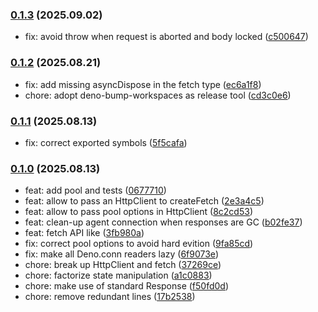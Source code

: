 ### [0.1.3](https://github.com/esroyo/deno-simple-fetch/compare/v0.1.2...v0.1.3) (2025.09.02)

- fix: avoid throw when request is aborted and body locked
  ([c500647](https://github.com/esroyo/deno-simple-fetch/commit/c500647c2218063d8591127f843809cf8a1f4c7d))

### [0.1.2](https://github.com/esroyo/deno-simple-fetch/compare/v0.1.1...v0.1.2) (2025.08.21)

- fix: add missing asyncDispose in the fetch type
  ([ec6a1f8](https://github.com/esroyo/deno-simple-fetch/commit/ec6a1f865f3b07bbca87b1056a37fd7ab538abff))
- chore: adopt deno-bump-workspaces as release tool
  ([cd3c0e6](https://github.com/esroyo/deno-simple-fetch/commit/cd3c0e6c026f34275a44ac432f6a8f22893fe948))

### [0.1.1](https://github.com/esroyo/deno-simple-fetch/compare/v0.1.0...v0.1.1) (2025.08.13)

- fix: correct exported symbols
  ([5f5cafa](https://github.com/esroyo/deno-simple-fetch/commit/5f5cafaa21bc624e14ff84b9c58456c9d8bad593))

### [0.1.0](https://github.com/esroyo/deno-simple-fetch/compare/v0.0.0...v0.1.0) (2025.08.13)

- feat: add pool and tests
  ([0677710](https://github.com/esroyo/deno-simple-fetch/commit/0677710953fd9ac84365ec03e7129bcc9b099795))
- feat: allow to pass an HttpClient to createFetch
  ([2e3a4c5](https://github.com/esroyo/deno-simple-fetch/commit/2e3a4c58e63aba4664c9d2b915a95e16b63cf44b))
- feat: allow to pass pool options in HttpClient
  ([8c2cd53](https://github.com/esroyo/deno-simple-fetch/commit/8c2cd538e258e051a52e6b375aa708ff449d4a95))
- feat: clean-up agent connection when responses are GC
  ([b02fe37](https://github.com/esroyo/deno-simple-fetch/commit/b02fe3709b768d771c6debf313d8497f93ab8650))
- feat: fetch API like
  ([3fb980a](https://github.com/esroyo/deno-simple-fetch/commit/3fb980a8ac6b6968c58698b788a704a519858076))
- fix: correct pool options to avoid hard evition
  ([9fa85cd](https://github.com/esroyo/deno-simple-fetch/commit/9fa85cd9c1824efd6bf48dca932166dd04a90eba))
- fix: make all Deno.conn readers lazy
  ([6f9073e](https://github.com/esroyo/deno-simple-fetch/commit/6f9073e9303ad11e91417a48217812515b14de92))
- chore: break up HttpClient and fetch
  ([37269ce](https://github.com/esroyo/deno-simple-fetch/commit/37269cedd12d049572ad4d4584cbdb45ac95b714))
- chore: factorize state manipulation
  ([a1c0883](https://github.com/esroyo/deno-simple-fetch/commit/a1c0883d97c81adc9541d64126e07b879f3dbcc7))
- chore: make use of standard Response
  ([f50fd0d](https://github.com/esroyo/deno-simple-fetch/commit/f50fd0d7a74b24bfbbd94e8a05908e16d1968f73))
- chore: remove redundant lines
  ([17b2538](https://github.com/esroyo/deno-simple-fetch/commit/17b2538bcf5fb131730a8b08da276858739493b7))
